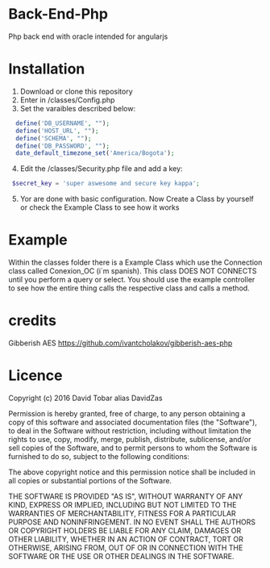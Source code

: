 # Back-End-Php
Php back end with oracle intended for angularjs

# Installation
1. Download or clone this repository
2. Enter in /classes/Config.php
3. Set the varaibles described below:
``` php
  define('DB_USERNAME', "");
  define('HOST_URL', "");
  define('SCHEMA', "");
  define('DB_PASSWORD', "");
  date_default_timezone_set('America/Bogota');
```

4. Edit the /classes/Security.php file and add a key:
``` php
 $secret_key = 'super aswesome and secure key kappa';
```
5. Yor are done with basic configuration. Now Create a Class by yourself or check the Example Class to see how it works

# Example
Within the classes folder there is a Example Class which use the Connection class called Conexion_OC (i´m spanish). This class DOES NOT CONNECTS until you perform a query or select. You should use the example controller to see how the entire thing calls the respective class and calls a method.


# credits
Gibberish AES https://github.com/ivantcholakov/gibberish-aes-php

# Licence
Copyright (c) 2016 David Tobar alias DavidZas

Permission is hereby granted, free of charge, to any person obtaining a copy of this software
and associated documentation files (the "Software"), to deal in the Software without restriction,
including without limitation the rights to use, copy, modify, merge, publish, distribute,
sublicense, and/or sell copies of the Software, and to permit persons to whom the Software 
is furnished to do so, subject to the following conditions:

The above copyright notice and this permission notice shall be included in all copies or
substantial portions of the Software.

THE SOFTWARE IS PROVIDED "AS IS", WITHOUT WARRANTY OF ANY KIND, EXPRESS OR IMPLIED,
INCLUDING BUT NOT LIMITED TO THE WARRANTIES OF MERCHANTABILITY, FITNESS FOR A PARTICULAR
PURPOSE AND NONINFRINGEMENT. IN NO EVENT SHALL THE AUTHORS OR COPYRIGHT HOLDERS BE LIABLE FOR ANY
CLAIM, DAMAGES OR OTHER LIABILITY, WHETHER IN AN ACTION OF CONTRACT, TORT OR OTHERWISE, ARISING FROM,
OUT OF OR IN CONNECTION WITH THE SOFTWARE OR THE USE OR OTHER DEALINGS IN THE SOFTWARE.
